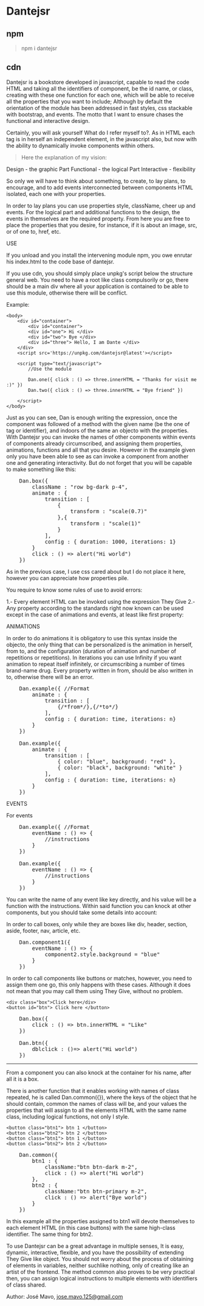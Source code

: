 # Dantejsr

## npm

> npm i dantejsr

## cdn

> <script src='https://unpkg.com/dantejsr'></script>

Dantejsr is a bookstore developed in javascript, capable to read the code HTML and taking all the identifiers of component, be the id name, or class, creating with these one function for each one, which will be able to receive all the properties that you want to include; Although by default the orientation of the module has been addressed in fast styles, css stackable with bootstrap, and events. The motto that I want to ensure chases the functional and interactive design. 

Certainly, you will ask yourself What do I refer myself to?. As in HTML each tag is in herself an independent element, in the javascript also, but now with the ability to dynamically invoke components within others.

> Here the explanation of my vision:

Design - the graphic Part
Functional - the logical Part
Interactive - flexibility

So only we will have to think about something, to create, to lay plans, to encourage, and to add events interconnected between components HTML isolated, each one with your properties.

In order to lay plans you can use properties style, className, cheer up and events. For the logical part and additional functions to the design, the events in themselves are the required property. From here you are free to place the properties that you desire, for instance, if it is about an image, src, or of one to, href, etc. 

USE

If you unload and you install the intervening module npm, you owe enrutar his index.html to the code base of dantejsr. 

If you use cdn, you should simply place unpkg's script below the structure general web. You need to have a root like class compulsorily or go, there should be a main div where all your application is contained to be able to use this module, otherwise there will be conflict.

Example:


	<body>
		<div id="container">
			<div id="container">
			<div id="one"> Hi </div>
			<div id="two"> Bye </div>
			<div id="three"> Hello, I am Dante </div>
		</div>
		<script src='https://unpkg.com/dantejsr@latest'></script>

		<script type="text/javascript">
			//Use the module

			Dan.one({ click : () => three.innerHTML = "Thanks for visit me :)" })
			Dan.two({ click : () => three.innerHTML = "Bye friend" })

		</script>
	</body>


Just as you can see, Dan is enough writing the expression, once the component was followed of a method with the given name (be the one of tag or identifier), and indoors of the same an objecto with the properties. With Dantejsr you can invoke the names of other components within events of components already circumscribed, and assigning them properties, animations, functions and all that you desire. However in the example given only you have been able to  see as can invoke a component from another one and generating interactivity. But do not forget that you will be capable to make something like this:

<pre>
	Dan.box({
		className : "row bg-dark p-4",
		animate : {
			transition : [
				{
					transform : "scale(0.7)"
				},{
					transform : "scale(1)"
				}
			],
			config : { duration: 1000, iterations: 1}
		}
		click : () => alert("Hi world")
	})
</pre>

As in the previous case, I use css cared about but I do not place it here, however you can appreciate how properties pile.

You require to know some rules of use to avoid errors:

1.- Every element HTML can be invoked using the expression They Give
2.- Any property according to the standards right now known can be used except in the case of animations and events, at least like first property:


ANIMATIONS

In order to do animations it is obligatory to use this syntax inside the objecto, the only thing that can be personalized is the animation in herself, from to, and the configuration (duration of animation and number of repetitions or repetitions). In iterations you can use Infinity if you want animation to repeat itself infinitely, or circumscribing a number of times brand-name drug. Every property written in from, should be also written in to, otherwise there will be an error.

<pre>
	Dan.example({ //Format
		animate : {
			transition : [
				{/*from*/},{/*to*/}
			],
			config : { duration: time, iterations: n}
		}
	})

	Dan.example({
		animate : {
			transition : [
				{ color: "blue", background: "red" },
				{ color: "black", background: "white" }
			],
			config : { duration: time, iterations: n}
		}
	})
</pre>


EVENTS

For events

<pre>
	Dan.example({ //Format
		eventName : () => {
			//instructions
		}
	})

	Dan.example({
		eventName : () => {
			//instructions
		}
	})
</pre>

You can write the name of any event like key directly, and his value will be a function with the instructions. Within said function you can knock at other components, but you should take some details into account:

In order to call boxes, only while they are boxes like div, header, section, aside, footer, nav, article, etc.

<pre>
	Dan.component1({
		eventName : () => {
			component2.style.background = "blue"
		}
	})
</pre>

In order to call components like buttons or matches, however, you need to assign them one go, this only happens with these cases. Although it does not mean that you may call them using They Give, without no problem.


	<div class="box">Click here</div> 
	<button id="btn"> Click here </button>
	
<pre>
	Dan.box({
		click : () => btn.innerHTML = "Like"
	})

	Dan.btn({
		dblclick : ()=> alert("Hi world")
	})
</pre>

-----------------------------------------------

From a component you can also knock at the container for his name, after all it is a box.

There is another function that it enables working with names of class repeated, he is called Dan.common({}), where the keys of the object that he should contain, common the names of class will be, and your values the properties that will assign to all the elements HTML with the same name class, including logical functions, not only I style.

	<button class="btn1"> btn 1 </button>
	<button class="btn2"> btn 2 </button>
	<button class="btn1"> btn 1 </button>
	<button class="btn2"> btn 2 </button>
	
<pre>
	Dan.common({
		btn1 : {
			className:"btn btn-dark m-2",
			click : () => alert("Hi world")
		},
		btn2 : {
			className:"btn btn-primary m-2",
			click : () => alert("Bye world")
		}
	})
</pre>

In this example all the properties assigned to btn1 will devote themselves to each element HTML (in this case buttons) with the same high-class identifier. The same thing for btn2.


To use Dantejsr can be a great advantage in multiple senses,
It is easy, dynamic, interactive, flexible, and you have the possibility of extending They Give like object. You should not worry about the process of obtaining of elements in variables, neither suchlike nothing, only of creating like an artist of the frontend. The method common also proves to be very practical then, you can assign logical instructions to multiple elements with identifiers of class shared. 

Author: José Mavo, <jose.mavo.125@gmail.com>
